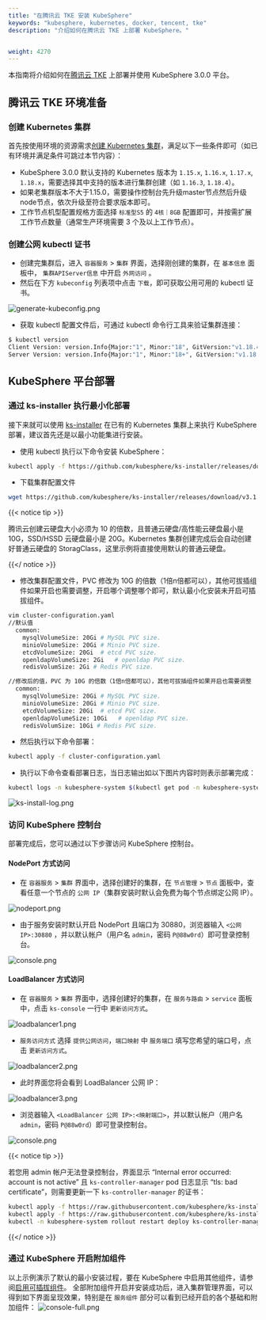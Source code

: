 ```yaml
---
title: "在腾讯云 TKE 安装 KubeSphere"
keywords: "kubesphere, kubernetes, docker, tencent, tke"
description: "介绍如何在腾讯云 TKE 上部署 KubeSphere。"


weight: 4270
---
```


本指南将介绍如何在[腾讯云 TKE](https://cloud.tencent.com/document/product/457/6759) 上部署并使用 KubeSphere 3.0.0 平台。

## 腾讯云 TKE 环境准备

### 创建 Kubernetes 集群
首先按使用环境的资源需求[创建 Kubernetes 集群](https://cloud.tencent.com/document/product/457/32189)，满足以下一些条件即可（如已有环境并满足条件可跳过本节内容）：

- KubeSphere 3.0.0 默认支持的 Kubernetes 版本为 `1.15.x`, `1.16.x`, `1.17.x`, `1.18.x`，需要选择其中支持的版本进行集群创建（如 `1.16.3`, `1.18.4`）。
- 如果老集群版本不大于1.15.0，需要操作控制台先升级master节点然后升级node节点，依次升级至符合要求版本即可。
- 工作节点机型配置规格方面选择 `标准型S5` 的 `4核｜8GB` 配置即可，并按需扩展工作节点数量（通常生产环境需要 3 个及以上工作节点）。

### 创建公网 kubectl 证书

- 创建完集群后，进入 `容器服务` > `集群` 界面，选择刚创建的集群，在 `基本信息`  面板中， `集群APIServer信息` 中开启 `外网访问` 。
- 然后在下方 `kubeconfig` 列表项中点击 `下载`，即可获取公用可用的 kubectl 证书。

![generate-kubeconfig.png](/images/docs/tencent-tke/generate-kubeconfig.png)

- 获取 kubectl 配置文件后，可通过 kubectl 命令行工具来验证集群连接：

```bash
$ kubectl version
Client Version: version.Info{Major:"1", Minor:"18", GitVersion:"v1.18.4", GitCommit:"c96aede7b5205121079932896c4ad89bb93260af", GitTreeState:"clean", BuildDate:"2020-06-17T11:41:22Z", GoVersion:"go1.13.9", Compiler:"gc", Platform:"linux/amd64"}
Server Version: version.Info{Major:"1", Minor:"18+", GitVersion:"v1.18.4-tke.2", GitCommit:"f6b0517bc6bc426715a9ff86bd6aef39c81fd64a", GitTreeState:"clean", BuildDate:"2020-08-12T02:18:32Z", GoVersion:"go1.13.15", Compiler:"gc", Platform:"linux/amd64"}
```


## KubeSphere 平台部署

### 通过 ks-installer 执行最小化部署
接下来就可以使用 [ks-installer](https://github.com/kubesphere/ks-installer) 在已有的 Kubernetes 集群上来执行 KubeSphere 部署，建议首先还是以最小功能集进行安装。

- 使用 kubectl 执行以下命令安装 KubeSphere：

```bash
kubectl apply -f https://github.com/kubesphere/ks-installer/releases/download/v3.1.0/kubesphere-installer.yaml
```

- 下载集群配置文件

```bash
wget https://github.com/kubesphere/ks-installer/releases/download/v3.1.0/cluster-configuration.yaml
```

  {{< notice tip >}}

腾讯云创建云硬盘大小必须为 10 的倍数，且普通云硬盘/高性能云硬盘最小是 10G，SSD/HSSD 云硬盘最小是 20G。Kubernetes 集群创建完成后会自动创建好普通云硬盘的 StoragClass，这里示例将直接使用默认的普通云硬盘。

  {{</ notice >}}

- 修改集群配置文件，PVC 修改为 10G 的倍数（1倍n倍都可以），其他可拔插组件如果开启也需要调整，开启哪个调整哪个即可，默认最小化安装未开启可插拔组件。

```bash
vim cluster-configuration.yaml
//默认值
  common:
    mysqlVolumeSize: 20Gi # MySQL PVC size.
    minioVolumeSize: 20Gi # Minio PVC size.
    etcdVolumeSize: 20Gi  # etcd PVC size.
    openldapVolumeSize: 2Gi   # openldap PVC size.
    redisVolumSize: 2Gi # Redis PVC size.

//修改后的值，PVC 为 10G 的倍数（1倍n倍都可以），其他可拔插组件如果开启也需要调整
  common:
    mysqlVolumeSize: 20Gi # MySQL PVC size.
    minioVolumeSize: 20Gi # Minio PVC size.
    etcdVolumeSize: 20Gi  # etcd PVC size.
    openldapVolumeSize: 10Gi   # openldap PVC size.
    redisVolumSize: 10Gi # Redis PVC size.
```

- 然后执行以下命令部署：

```bash
kubectl apply -f cluster-configuration.yaml
```


- 执行以下命令查看部署日志，当日志输出如以下图片内容时则表示部署完成：

```bash
kubectl logs -n kubesphere-system $(kubectl get pod -n kubesphere-system -l app=ks-install -o jsonpath='{.items[0].metadata.name}') -f
```

![ks-install-log.png](/images/docs/tencent-tke/ks-install-log.png)

### 访问 KubeSphere 控制台

部署完成后，您可以通过以下步骤访问 KubeSphere 控制台。

#### NodePort 方式访问

- 在 `容器服务` > `集群` 界面中，选择创建好的集群，在 `节点管理` > `节点` 面板中，查看任意一个节点的 `公网 IP`（集群安装时默认会免费为每个节点绑定公网 IP）。

![nodeport.png](/images/docs/tencent-tke/nodeport.png)

- 由于服务安装时默认开启 NodePort 且端口为 30880，浏览器输入 `<公网 IP>:30880` ，并以默认帐户（用户名 `admin`，密码 `P@88w0rd`）即可登录控制台。

![console.png](/images/docs/tencent-tke/console.png)

#### LoadBalancer 方式访问

- 在 `容器服务` > `集群` 界面中，选择创建好的集群，在 `服务与路由` > `service` 面板中，点击 `ks-console` 一行中 `更新访问方式`。

![loadbalancer1.png](/images/docs/tencent-tke/loadbalancer1.png)

- `服务访问方式` 选择 `提供公网访问`，`端口映射` 中 `服务端口` 填写您希望的端口号，点击 `更新访问方式`。

![loadbalancer2.png](/images/docs/tencent-tke/loadbalancer2.png)

- 此时界面您将会看到 LoadBalancer 公网 IP：

![loadbalancer3.png](/images/docs/tencent-tke/loadbalancer3.png)

- 浏览器输入 `<LoadBalancer 公网 IP>:<映射端口>`，并以默认帐户（用户名 `admin`，密码 `P@88w0rd`）即可登录控制台。

![console.png](/images/docs/tencent-tke/console.png)


{{< notice tip >}}

若您用 admin 帐户无法登录控制台，界面显示 “Internal error occurred: account is not active” 且 `ks-controller-manager` pod 日志显示 “tls: bad certificate”，则需要更新一下 `ks-controller-manager` 的证书：

```bash
kubectl apply -f https://raw.githubusercontent.com/kubesphere/ks-installer/2c4b479ec65110f7910f913734b3d069409d72a8/roles/ks-core/prepare/files/ks-init/users.iam.kubesphere.io.yaml
kubectl apply -f https://raw.githubusercontent.com/kubesphere/ks-installer/2c4b479ec65110f7910f913734b3d069409d72a8/roles/ks-core/prepare/files/ks-init/webhook-secret.yaml
kubectl -n kubesphere-system rollout restart deploy ks-controller-manager
```

{{</ notice >}}

### 通过 KubeSphere 开启附加组件
以上示例演示了默认的最小安装过程，要在 KubeSphere 中启用其他组件，请参阅[启用可插拔组件](../../../pluggable-components/)。
全部附加组件开启并安装成功后，进入集群管理界面，可以得到如下界面呈现效果，特别是在 `服务组件` 部分可以看到已经开启的各个基础和附加组件：
![console-full.png](/images/docs/tencent-tke/console-full.png)
